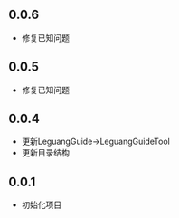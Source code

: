 ## 0.0.6
* 修复已知问题

## 0.0.5
* 修复已知问题

## 0.0.4

* 更新LeguangGuide->LeguangGuideTool
* 更新目录结构

## 0.0.1

* 初始化项目

